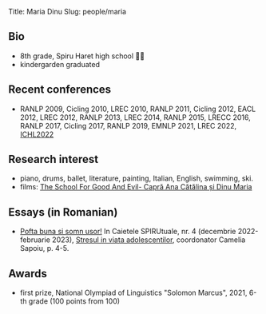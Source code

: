 ﻿Title: Maria Dinu
Slug: people/maria


## Bio
- 8th grade, Spiru Haret high school 🌋🎹
- kindergarden graduated

## Recent conferences

- RANLP 2009, Cicling 2010, LREC 2010, RANLP 2011, Cicling 2012, EACL 2012, LREC 2012, RANLP 2013, LREC 2014, RANLP 2015, LRECC 2016, RANLP 2017, Cicling 2017, RANLP 2019, EMNLP 2021, LREC 2022, [ICHL2022](https://ichl.ling-phil.ox.ac.uk/)

## Research interest

- piano, drums, ballet, literature, painting, Italian, English, swimming, ski.
- films: [The School For Good And Evil- Capră Ana Cătălina și Dinu Maria](https://youtu.be/HyCwBRQdvI0)

## Essays (in Romanian)
- [Pofta buna si somn usor!](https://online.fliphtml5.com/hhxls/fgwb/#p=7) In Caietele SPIRUtuale, nr. 4 (decembrie 2022-februarie 2023), [Stresul in viata adolescentilor](https://online.fliphtml5.com/hhxls/fgwb/#p=1), coordonator Camelia Sapoiu, p. 4-5.

## Awards

- first prize, National Olympiad of Linguistics "Solomon Marcus", 2021, 6-th grade (100 points from 100)
